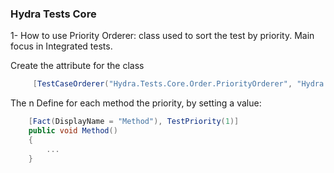 ### Hydra Tests Core

1- How to use Priority Orderer: class used to sort the test by priority. Main focus in Integrated tests.

Create the attribute for the class
```c#
     [TestCaseOrderer("Hydra.Tests.Core.Order.PriorityOrderer", "Hydra.Tests.Core.Order")]
```

The n Define for each method the priority, by setting a value:
```c#
    [Fact(DisplayName = "Method"), TestPriority(1)]
    public void Method()
    {
        ...
    }
```

